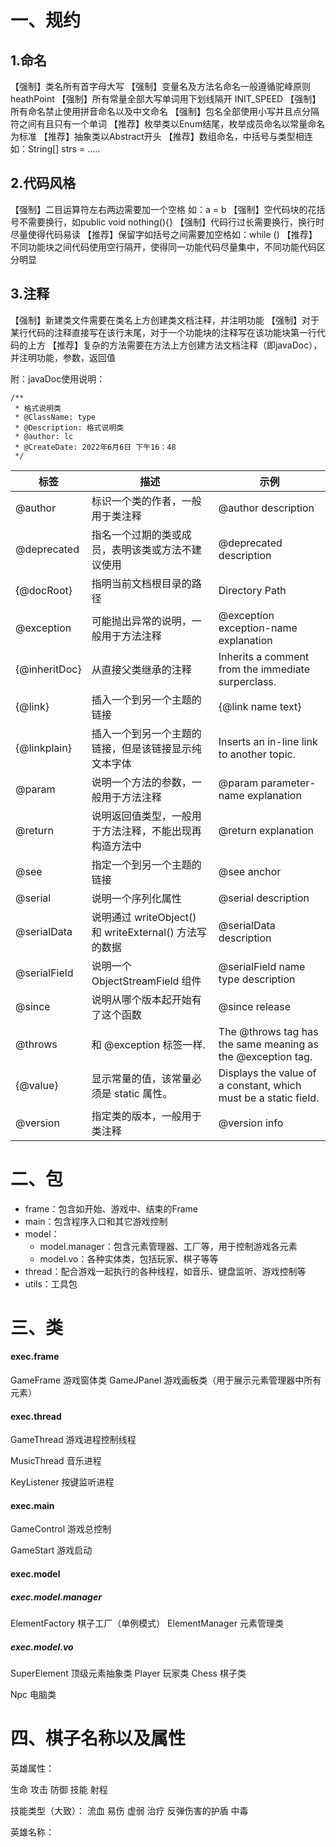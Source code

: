 # 一、规约

## 1.命名

【强制】类名所有首字母大写
【强制】变量名及方法名命名一般遵循驼峰原则  heathPoint
【强制】所有常量全部大写单词用下划线隔开 INIT_SPEED
【强制】所有命名禁止使用拼音命名以及中文命名
【强制】包名全部使用小写并且点分隔符之间有且只有一个单词
【推荐】枚举类以Enum结尾，枚举成员命名以常量命名为标准
【推荐】抽象类以Abstract开头
【推荐】数组命名，中括号与类型相连 如：String[] strs = .....

## 2.代码风格

【强制】二目运算符左右两边需要加一个空格 如：a = b
【强制】空代码块的花括号不需要换行，如public void nothing(){}
【强制】代码行过长需要换行，换行时尽量使得代码易读
【推荐】保留字如括号之间需要加空格如：while ()
【推荐】不同功能块之间代码使用空行隔开，使得同一功能代码尽量集中，不同功能代码区分明显

## 3.注释

【强制】新建类文件需要在类名上方创建类文档注释，并注明功能
【强制】对于某行代码的注释直接写在该行末尾，对于一个功能块的注释写在该功能块第一行代码的上方
【推荐】复杂的方法需要在方法上方创建方法文档注释（即javaDoc），并注明功能，参数，返回值

附：javaDoc使用说明：

```
/**
 * 格式说明类
 * @ClassName: type 
 * @Description: 格式说明类 
 * @author: lc
 * @CreateDate: 2022年6月6日 下午16：48
 */
```



| 标签          | 描述                                                   | 示例                                                         |
| ------------- | ------------------------------------------------------ | ------------------------------------------------------------ |
| @author       | 标识一个类的作者，一般用于类注释                       | @author description                                          |
| @deprecated   | 指名一个过期的类或成员，表明该类或方法不建议使用       | @deprecated description                                      |
| {@docRoot}    | 指明当前文档根目录的路径                               | Directory Path                                               |
| @exception    | 可能抛出异常的说明，一般用于方法注释                   | @exception exception-name explanation                        |
| {@inheritDoc} | 从直接父类继承的注释                                   | Inherits a comment from the immediate surperclass.           |
| {@link}       | 插入一个到另一个主题的链接                             | {@link name text}                                            |
| {@linkplain}  | 插入一个到另一个主题的链接，但是该链接显示纯文本字体   | Inserts an in-line link to another topic.                    |
| @param        | 说明一个方法的参数，一般用于方法注释                   | @param parameter-name explanation                            |
| @return       | 说明返回值类型，一般用于方法注释，不能出现再构造方法中 | @return explanation                                          |
| @see          | 指定一个到另一个主题的链接                             | @see anchor                                                  |
| @serial       | 说明一个序列化属性                                     | @serial description                                          |
| @serialData   | 说明通过 writeObject() 和 writeExternal() 方法写的数据 | @serialData description                                      |
| @serialField  | 说明一个 ObjectStreamField 组件                        | @serialField name type description                           |
| @since        | 说明从哪个版本起开始有了这个函数                       | @since release                                               |
| @throws       | 和 @exception 标签一样.                                | The @throws tag has the same meaning as the @exception tag.  |
| {@value}      | 显示常量的值，该常量必须是 static 属性。               | Displays the value of a constant, which must be a static field. |
| @version      | 指定类的版本，一般用于类注释                           | @version info                                                |

# 二、包

- frame：包含如开始、游戏中、结束的Frame
- main：包含程序入口和其它游戏控制
- model：
  - model.manager：包含元素管理器、工厂等，用于控制游戏各元素
  - model.vo：各种实体类，包括玩家、棋子等等
- thread：配合游戏一起执行的各种线程，如音乐、键盘监听、游戏控制等
- utils：工具包

# 三、类

#### exec.frame

GameFrame  游戏窗体类
GameJPanel 游戏画板类（用于展示元素管理器中所有元素）

#### exec.thread 

GameThread 游戏进程控制线程

MusicThread 音乐进程

KeyListener 按键监听进程

#### exec.main

GameControl 游戏总控制

GameStart 游戏启动

#### exec.model 

##### exec.model.manager

ElementFactory  棋子工厂（单例模式）
ElementManager   元素管理类

##### exec.model.vo 

SuperElement   顶级元素抽象类
Player 玩家类
Chess 棋子类 

Npc 电脑类

# 四、棋子名称以及属性

英雄属性：

生命 攻击  防御 技能 射程

技能类型（大致）： 流血 易伤 虚弱 治疗 反弹伤害的护盾 中毒 

英雄名称：
